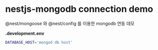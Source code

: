 # nestjs-mongodb connection demo

@nest/mongoose 와 @nest/config 를 이용한 mongodb 연동 데모

**.development.env**

```bash
DATABASE_HOST='mongod db host'
```
